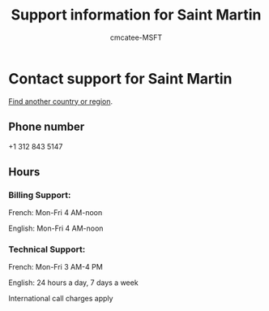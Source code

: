﻿---                                
title: Support information for Saint Martin
author: cmcatee-MSFT
ms.author: cmcatee
manager: mnirkhe
audience: Admin
ms.topic: reference
ms.service: o365-administration
localization_priority: Priority
description: Learn how to contact support for your country or region.
ROBOTS: NOINDEX, NOFOLLOW
---

# Contact support for Saint Martin

[Find another country or region](../contact-support-for-business-products.md).

## Phone number
+1 312 843 5147

## Hours
### Billing Support:

French: Mon-Fri 4 AM-noon

English: Mon-Fri 4 AM-noon

### Technical Support:

French: Mon-Fri 3 AM-4 PM

English: 24 hours a day, 7 days a week

International call charges apply